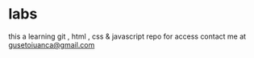 # labs
this a learning git , html , css & javascript repo
for access contact me at gusetoiuanca@gmail.com
